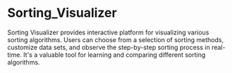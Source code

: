 # Sorting_Visualizer
Sorting Visualizer provides interactive platform for visualizing various sorting algorithms. Users can choose from a selection of sorting methods, customize data sets, and observe the step-by-step sorting process in real-time. It's a valuable tool for learning and comparing different sorting algorithms. 
